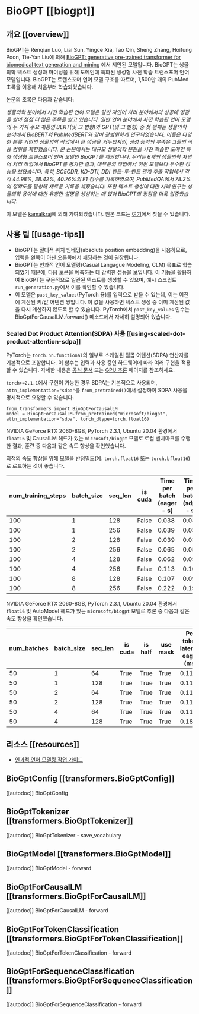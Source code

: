 <!--Copyright 2022 The HuggingFace Team. All rights reserved.

Licensed under the Apache License, Version 2.0 (the "License"); you may not use this file except in compliance with
the License. You may obtain a copy of the License at

http://www.apache.org/licenses/LICENSE-2.0

Unless required by applicable law or agreed to in writing, software distributed under the License is distributed on
an "AS IS" BASIS, WITHOUT WARRANTIES OR CONDITIONS OF ANY KIND, either express or implied. See the License for the
specific language governing permissions and limitations under the License.

⚠️ Note that this file is in Markdown but contain specific syntax for our doc-builder (similar to MDX) that may not be
rendered properly in your Markdown viewer.

-->

# BioGPT [[biogpt]]

## 개요 [[overview]]

BioGPT는 Renqian Luo, Liai Sun, Yingce Xia, Tao Qin, Sheng Zhang, Hoifung Poon, Tie-Yan Liu에 의해 [BioGPT: generative pre-trained transformer for biomedical text generation and mining](https://academic.oup.com/bib/advance-article/doi/10.1093/bib/bbac409/6713511?guestAccessKey=a66d9b5d-4f83-4017-bb52-405815c907b9) 에서 제안된 모델입니다. BioGPT는 생물의학 텍스트 생성과 마이닝을 위해 도메인에 특화된 생성형 사전 학습 트랜스포머 언어 모델입니다. BioGPT는 트랜스포머 언어 모델 구조를 따르며, 1,500만 개의 PubMed 초록을 이용해 처음부터 학습되었습니다.

논문의 초록은 다음과 같습니다:

*생물의학 분야에서 사전 학습된 언어 모델은 일반 자연어 처리 분야에서의 성공에 영감을 받아 점점 더 많은 주목을 받고 있습니다. 일반 언어 분야에서 사전 학습된 언어 모델의 두 가지 주요 계통인 BERT(및 그 변형)와 GPT(및 그 변형) 중 첫 번째는 생물의학 분야에서 BioBERT와 PubMedBERT와 같이 광범위하게 연구되었습니다. 이들은 다양한 분류 기반의 생물의학 작업에서 큰 성공을 거두었지만, 생성 능력의 부족은 그들의 적용 범위를 제한했습니다. 본 논문에서는 대규모 생물의학 문헌을 사전 학습한 도메인 특화 생성형 트랜스포머 언어 모델인 BioGPT를 제안합니다. 우리는 6개의 생물의학 자연어 처리 작업에서 BioGPT를 평가한 결과, 대부분의 작업에서 이전 모델보다 우수한 성능을 보였습니다. 특히, BC5CDR, KD-DTI, DDI 엔드-투-엔드 관계 추출 작업에서 각각 44.98%, 38.42%, 40.76%의 F1 점수를 기록하였으며, PubMedQA에서 78.2%의 정확도를 달성해 새로운 기록을 세웠습니다. 또한 텍스트 생성에 대한 사례 연구는 생물의학 용어에 대한 유창한 설명을 생성하는 데 있어 BioGPT의 장점을 더욱 입증했습니다.*

이 모델은 [kamalkraj](https://huggingface.co/kamalkraj)에 의해 기여되었습니다. 원본 코드는 [여기](https://github.com/microsoft/BioGPT)에서 찾을 수 있습니다.

## 사용 팁 [[usage-tips]]

- BioGPT는 절대적 위치 임베딩(absolute position embedding)을 사용하므로, 입력을 왼쪽이 아닌 오른쪽에서 패딩하는 것이 권장됩니다.
- BioGPT는 인과적 언어 모델링(Casual Langague Modeling, CLM) 목표로 학습되었기 때문에, 다음 토큰을 예측하는 데 강력한 성능을 보입니다. 이 기능을 활용하여 BioGPT는 구문적으로 일관된 텍스트를 생성할 수 있으며, 예시 스크립트 `run_generation.py`에서 이를 확인할 수 있습니다.
- 이 모델은 `past_key_values`(PyTorch 용)를 입력으로 받을 수 있는데, 이는 이전에 계산된 키/값 어텐션 쌍입니다. 이 값을 사용하면 텍스트 생성 중 이미 계산된 값을 다시 계산하지 않도록 할 수 있습니다. PyTorch에서 `past_key_values` 인수는 BioGptForCausalLM.forward() 메소드에서 자세히 설명되어 있습니다.

### Scaled Dot Product Attention(SDPA) 사용 [[using-scaled-dot-product-attention-sdpa]]

PyTorch는 `torch.nn.functional`의 일부로 스케일된 점곱 어텐션(SDPA) 연산자를 기본적으로 포함합니다. 이 함수는 입력과 사용 중인 하드웨어에 따라 여러 구현을 적용할 수 있습니다. 자세한 내용은 [공식 문서](https://pytorch.org/docs/stable/generated/torch.nn.functional.scaled_dot_product_attention.html) 또는 [GPU 추론](https://huggingface.co/docs/transformers/main/en/perf_infer_gpu_one#pytorch-scaled-dot-product-attention) 페이지를 참조하세요.

`torch>=2.1.1`에서 구현이 가능한 경우 SDPA는 기본적으로 사용되며, `attn_implementation="sdpa"`를 `from_pretrained()`에서 설정하여 SDPA 사용을 명시적으로 요청할 수 있습니다.

```
from transformers import BioGptForCausalLM
model = BioGptForCausalLM.from_pretrained("microsoft/biogpt", attn_implementation="sdpa", torch_dtype=torch.float16)
```

NVIDIA GeForce RTX 2060-8GB, PyTorch 2.3.1, Ubuntu 20.04 환경에서 `float16` 및 CausalLM 헤드가 있는 `microsoft/biogpt` 모델로 로컬 벤치마크를 수행한 결과, 훈련 중 다음과 같은 속도 향상을 확인했습니다.

최적의 속도 향상을 위해 모델을 반정밀도(예: `torch.float16` 또는 `torch.bfloat16`)로 로드하는 것이 좋습니다.

| num_training_steps | batch_size | seq_len | is cuda | Time per batch (eager - s) | Time per batch (sdpa - s) | Speedup (%) | Eager peak mem (MB) | sdpa peak mem (MB) | Mem saving (%) |
|--------------------|------------|---------|---------|----------------------------|---------------------------|-------------|---------------------|--------------------|----------------|
| 100                | 1          | 128     | False   | 0.038                      | 0.031                     | 21.301      | 1601.862            | 1601.497           | 0.023          |
| 100                | 1          | 256     | False   | 0.039                      | 0.034                     | 15.084      | 1624.944            | 1625.296           | -0.022         |
| 100                | 2          | 128     | False   | 0.039                      | 0.033                     | 16.820      | 1624.567            | 1625.296           | -0.045         |
| 100                | 2          | 256     | False   | 0.065                      | 0.059                     | 10.255      | 1672.164            | 1672.164           | 0.000          |
| 100                | 4          | 128     | False   | 0.062                      | 0.058                     | 6.998       | 1671.435            | 1672.164           | -0.044         |
| 100                | 4          | 256     | False   | 0.113                      | 0.100                     | 13.316      | 2350.179            | 1848.435           | 27.144         |
| 100                | 8          | 128     | False   | 0.107                      | 0.098                     | 9.883       | 2098.521            | 1848.435           | 13.530         |
| 100                | 8          | 256     | False   | 0.222                      | 0.196                     | 13.413      | 3989.980            | 2986.492           | 33.601         |

NVIDIA GeForce RTX 2060-8GB, PyTorch 2.3.1, Ubuntu 20.04 환경에서 `float16` 및 AutoModel 헤드가 있는 `microsoft/biogpt` 모델로 추론 중 다음과 같은 속도 향상을 확인했습니다.

| num_batches | batch_size | seq_len | is cuda | is half | use mask | Per token latency eager (ms) | Per token latency SDPA (ms) | Speedup (%) | Mem eager (MB) | Mem BT (MB) | Mem saved (%) |
|-------------|------------|---------|---------|---------|----------|------------------------------|-----------------------------|-------------|----------------|--------------|---------------|
| 50          | 1          | 64      | True    | True    | True     | 0.115                        | 0.098                       | 17.392      | 716.998        | 716.998      | 0.000         |
| 50          | 1          | 128     | True    | True    | True     | 0.115                        | 0.093                       | 24.640      | 730.916        | 730.916      | 0.000         |
| 50          | 2          | 64      | True    | True    | True     | 0.114                        | 0.096                       | 19.204      | 730.900        | 730.900      | 0.000         |
| 50          | 2          | 128     | True    | True    | True     | 0.117                        | 0.095                       | 23.529      | 759.262        | 759.262      | 0.000         |
| 50          | 4          | 64      | True    | True    | True     | 0.113                        | 0.096                       | 18.325      | 759.229        | 759.229      | 0.000         |
| 50          | 4          | 128     | True    | True    | True     | 0.186                        | 0.178                       | 4.289       | 816.478        | 816.478      | 0.000         |


## 리소스 [[resources]]

- [인과적 언어 모델링 작업 가이드](../tasks/language_modeling)

## BioGptConfig [[transformers.BioGptConfig]]

[[autodoc]] BioGptConfig


## BioGptTokenizer [[transformers.BioGptTokenizer]]

[[autodoc]] BioGptTokenizer
    - save_vocabulary


## BioGptModel [[transformers.BioGptModel]]

[[autodoc]] BioGptModel
    - forward


## BioGptForCausalLM [[transformers.BioGptForCausalLM]]

[[autodoc]] BioGptForCausalLM
    - forward


## BioGptForTokenClassification [[transformers.BioGptForTokenClassification]]

[[autodoc]] BioGptForTokenClassification
    - forward


## BioGptForSequenceClassification [[transformers.BioGptForSequenceClassification]]

[[autodoc]] BioGptForSequenceClassification
    - forward